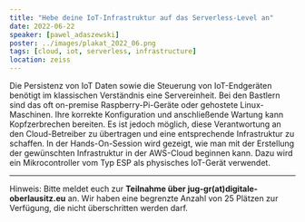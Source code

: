 ```yaml
---
title: "Hebe deine IoT-Infrastruktur auf das Serverless-Level an"
date: 2022-06-22
speaker: [pawel_adaszewski]
poster: ../images/plakat_2022_06.png
tags: [cloud, iot, serverless, infrastructure]
location: zeiss
---
```


Die Persistenz von IoT Daten sowie die Steuerung von IoT-Endgeräten benötigt im klassischen Verständnis eine
Servereinheit. Bei den Bastlern sind das oft on-premise Raspberry-Pi-Geräte oder gehostete Linux-Maschinen. Ihre
korrekte Konfiguration und anschließende Wartung kann Kopfzerbrechen bereiten. Es ist jedoch möglich, diese
Verantwortung an den Cloud-Betreiber zu übertragen und eine entsprechende Infrastruktur zu schaffen. In der
Hands-On-Session wird gezeigt, wie man mit der Erstellung der gewünschten Infrastruktur in der AWS-Cloud beginnen kann.
Dazu wird ein Mikrocontroller vom Typ ESP als physisches IoT-Gerät verwendet.

---

Hinweis: Bitte meldet euch zur **Teilnahme über jug-gr(at)digitale-oberlausitz.eu** an. Wir haben eine begrenzte Anzahl
von 25 Plätzen zur Verfügung, die nicht überschritten werden darf.
